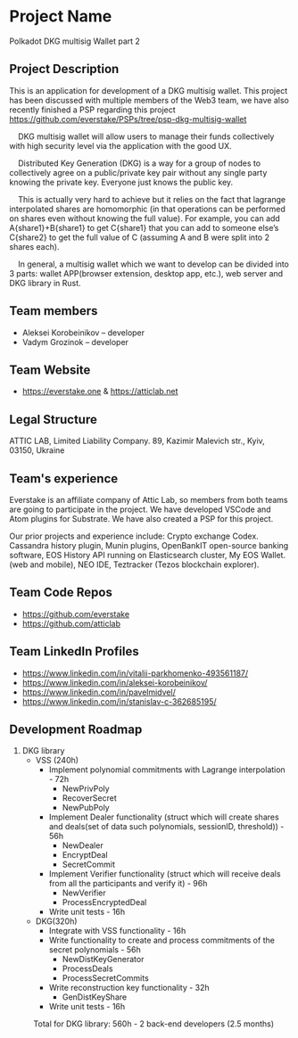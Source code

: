 # Project Name
Polkadot DKG multisig Wallet part 2

## Project Description
This is an application for development of a DKG multisig wallet. This project has been discussed with multiple members of the Web3 team, we have also recently finished a PSP regarding this project https://github.com/everstake/PSPs/tree/psp-dkg-multisig-wallet</br>  

&nbsp;&nbsp;&nbsp;&nbsp;DKG multisig wallet will allow users to manage their funds collectively with high security level via the application with the good UX.

&nbsp;&nbsp;&nbsp;&nbsp;Distributed Key Generation (DKG) is a way for a group of nodes to collectively agree on a public/private key pair without any single party knowing the private key. Everyone just knows the public key.

&nbsp;&nbsp;&nbsp;&nbsp;This is actually very hard to achieve but it relies on the fact that lagrange interpolated shares are homomorphic (in that operations can be performed on shares even without knowing the full value). For example, you can add A{share1}+B{share1} to get C{share1} that you can add to someone else’s C{share2} to get the full value of C (assuming A and B were split into 2 shares each).

&nbsp;&nbsp;&nbsp;&nbsp;In general, a multisig wallet which we want to develop can be divided into 3 parts: wallet APP(browser extension, desktop app, etc.), web server and DKG library in Rust.

## Team members
* Aleksei Korobeinikov – developer
* Vadym Grozinok – developer

## Team Website
* https://everstake.one & https://atticlab.net

## Legal Structure
ATTIC LAB, Limited Liability Company. 89, Kazimir Malevich str., Kyiv, 03150, Ukraine

## Team's experience
Everstake is an affiliate company of Attic Lab, so members from both teams are going to participate in the project. We have developed VSCode and Atom plugins for Substrate. We have also created a PSP for this project. 

Our prior projects and experience include: Crypto exchange Codex. Cassandra history plugin, Munin plugins, OpenBankIT open-source banking software, EOS History API running on Elasticsearch cluster, My EOS Wallet. (web and mobile), NEO IDE, Teztracker (Tezos blockchain explorer). 

## Team Code Repos
* https://github.com/everstake
* https://github.com/atticlab

## Team LinkedIn Profiles
* https://www.linkedin.com/in/vitalii-parkhomenko-493561187/
* https://www.linkedin.com/in/aleksei-korobeinikov/
* https://www.linkedin.com/in/pavelmidvel/
* https://www.linkedin.com/in/stanislav-c-362685195/
## Development Roadmap
1. DKG library
   * VSS (240h)
      * Implement polynomial commitments with Lagrange interpolation - 72h
         * NewPrivPoly
         * RecoverSecret
         * NewPubPoly
      * Implement Dealer functionality (struct which will create shares and deals(set of data such polynomials, sessionID, threshold)) - 56h
         * NewDealer
         * EncryptDeal
         * SecretCommit
      * Implement Verifier functionality (struct which will receive deals from all the participants and verify it) - 96h
         * NewVerifier
         * ProcessEncryptedDeal
      * Write unit tests - 16h
   * DKG(320h)
      * Integrate with VSS functionality - 16h
      * Write functionality to create and process commitments of the secret polynomials - 56h
         * NewDistKeyGenerator
         * ProcessDeals
         * ProcessSecretCommits
      * Write reconstruction key functionality - 32h
         * GenDistKeyShare
      * Write unit tests - 16h

&nbsp;&nbsp;&nbsp;&nbsp;&nbsp;&nbsp;&nbsp;&nbsp;&nbsp;&nbsp;&nbsp;Total for DKG library: 560h - 2 back-end developers (2.5 months)
